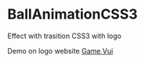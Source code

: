 # BallAnimationCSS3
Effect with trasition CSS3 with logo 

Demo on logo website [Game Vui](http:socvui.com)
